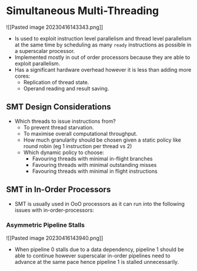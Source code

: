 # Simultaneous Multi-Threading
![[Pasted image 20230416143343.png]]
* Is used to exploit instruction level parallelism and thread level parallelism at the same time by scheduling as many `ready` instructions as possible in a superscalar processor.
* Implemented mostly in out of order processors because they are able to exploit parallelism. 
* Has a significant hardware overhead however it is less than adding more cores:
	* Replication of thread state.
	* Operand reading and result saving.

## SMT Design Considerations
* Which threads to issue instructions from? 
	* To prevent thread starvation.
	* To maximise overall computational throughput.
	* How much granularity should be chosen given a static policy like round robin (eg 1 instruction per thread vs 2)
	* Which dynamic policy to choose: 
		* Favouring threads with minimal in-flight branches
		* Favouring threads with minimal outstanding misses
		* Favouring threads with minimal in flight instructions

## SMT in In-Order Processors
* SMT is usually used in OoO processors as it can run into the following issues with in-order-processors:
### Asymmetric Pipeline Stalls 
![[Pasted image 20230416143940.png]]
* When pipeline 0 stalls due to a data dependency, pipeline 1 should be able to continue however superscalar in-order pipelines need to advance at the same pace hence pipeline 1 is stalled unnecessarily.